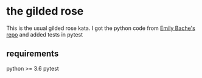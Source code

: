 # the gilded rose

This is the usual gilded rose kata.  I got the python code from
 [Emily Bache's repo](https://github.com/emilybache/GildedRose-Refactoring-Kata) and 
added tests in pytest

## requirements

python >= 3.6
pytest

